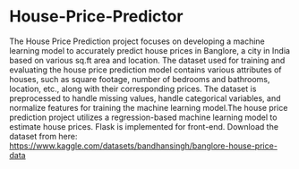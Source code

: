 # House-Price-Predictor
The House Price Prediction project focuses on developing a machine learning model to accurately predict house prices in Banglore, a city in India based on various sq.ft area and location.
The dataset used for training and evaluating the house price prediction model contains various attributes of houses, such as square footage, number of bedrooms and bathrooms, location, etc., along with their corresponding prices. The dataset is preprocessed to handle missing values, handle categorical variables, and normalize features for training the machine learning model.The house price prediction project utilizes a regression-based machine learning model to estimate house prices. Flask is implemented for front-end.
Download the dataset from here: https://www.kaggle.com/datasets/bandhansingh/banglore-house-price-data
